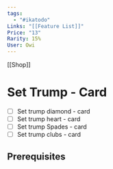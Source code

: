 ```yaml
---
tags:
  - "#ikatodo"
Links: "[[Feature List]]"
Price: "13"
Rarity: 15%
User: Owi
---
```

[[Shop]]

# Set Trump - Card
- [ ] Set trump diamond - card
- [ ] Set trump heart - card
- [ ] Set trump Spades - card
- [ ] Set trump clubs - card

## Prerequisites


